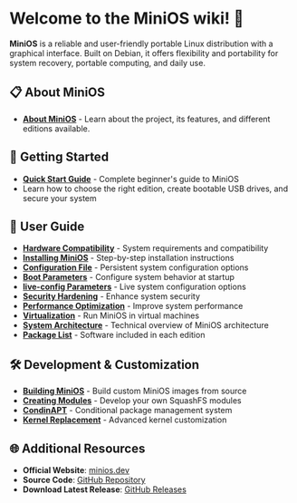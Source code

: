 # Welcome to the MiniOS wiki! 🌟

**MiniOS** is a reliable and user-friendly portable Linux distribution with a graphical interface. Built on Debian, it offers flexibility and portability for system recovery, portable computing, and daily use.

## 📋 About MiniOS
  - **[About MiniOS](About-MiniOS.md)** - Learn about the project, its features, and different editions available.

## 🚀 Getting Started
  - **[Quick Start Guide](Quick-Start.md)** - Complete beginner's guide to MiniOS
  - Learn how to choose the right edition, create bootable USB drives, and secure your system

## 📖 User Guide
  - **[Hardware Compatibility](Hardware-Compatibility.md)** - System requirements and compatibility
  - **[Installing MiniOS](Installing-MiniOS.md)** - Step-by-step installation instructions
  - **[Configuration File](Configuration-File.md)** - Persistent system configuration options
  - **[Boot Parameters](Boot-Parameters.md)** - Configure system behavior at startup
  - **[live-config Parameters](live-config.md)** - Live system configuration options
  - **[Security Hardening](Security-Hardening.md)** - Enhance system security
  - **[Performance Optimization](Performance-Optimization.md)** - Improve system performance
  - **[Virtualization](Virtualization.md)** - Run MiniOS in virtual machines
  - **[System Architecture](System-Architecture.md)** - Technical overview of MiniOS architecture
  - **[Package List](Packages.md)** - Software included in each edition

## 🛠️ Development & Customization
  - **[Building MiniOS](Building-MiniOS.md)** - Build custom MiniOS images from source
  - **[Creating Modules](Creating-Modules.md)** - Develop your own SquashFS modules
  - **[CondinAPT](CondinAPT.md)** - Conditional package management system
  - **[Kernel Replacement](Kernel-Replacement.md)** - Advanced kernel customization

## 🌐 Additional Resources
  - **Official Website**: [minios.dev](https://minios.dev)
  - **Source Code**: [GitHub Repository](https://github.com/minios-linux/minios-live)
  - **Download Latest Release**: [GitHub Releases](https://github.com/minios-linux/minios-live/releases)
